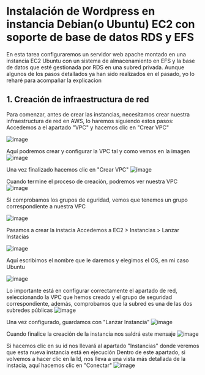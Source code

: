 # Instalación de Wordpress en instancia Debian(o Ubuntu) EC2 con soporte de base de datos RDS y EFS
En esta tarea configuraremos un servidor web apache montado en una instancia EC2 Ubuntu con un sistema de almacenamiento en EFS y la base de datos que esté gestionada por RDS en una subred privada.
Aunque algunos de los pasos detallados ya han sido realizados en el pasado, yo lo reharé para acompañar la explicacion

## 1. Creación de infraestructura de red
Para comenzar, antes de crear las instancias, necesitamos crear nuestra infraestructura de red en AWS, lo haremos siguiendo estos pasos:
Accedemos a el apartado "VPC" y hacemos clic en "Crear VPC"

![image](https://github.com/user-attachments/assets/2588440f-92cc-4d9a-916c-82835abc95b2)

Aquí podremos crear y configurar la VPC tal y como vemos en la imagen
![image](https://github.com/user-attachments/assets/4683d3c1-34cb-49e3-9c56-f6c8b9f62df9)

Una vez finalizado hacemos clic en "Crear VPC" ![image](https://github.com/user-attachments/assets/5a7ffa5b-1fcd-40e4-9d02-b95e616b4741)

Cuando termine el proceso de creación, podremos ver nuestra VPC
![image](https://github.com/user-attachments/assets/4c4a8608-eda9-485e-9ef0-cbbfb365223d)

Si comprobamos los grupos de eguridad, vemos que tenemos un grupo correspondiente a nuestra VPC

![image](https://github.com/user-attachments/assets/13a82203-2b63-44e1-9943-e9fc942317f0)

Pasamos a crear la instacia
Accedemos a EC2 > Instancias > Lanzar Instacias

![image](https://github.com/user-attachments/assets/919e210f-1137-4b47-8566-28b1c1ae9ac7)

Aquí escribimos el nombre que le daremos y elegimos el OS, en mi caso Ubuntu

![image](https://github.com/user-attachments/assets/1bca42ec-5893-41f4-bd23-88c123e427ac)


Lo importante está en configurar correctamente el apartado de red, seleccionando la VPC que hemos creado y el grupo de seguridad correspondiente, además, comprobamos que la subred es una de las dos subredes públicas
![image](https://github.com/user-attachments/assets/064d962e-dc1b-4d5b-910f-5ae6a1e89bdf)

Una vez configurado, guardamos con "Lanzar Instancia" ![image](https://github.com/user-attachments/assets/fb9247cb-5cb7-430d-b11a-c1a60a0421b0)

Cuando finalice la creación de la instancia nos saldrá este mensaje
![image](https://github.com/user-attachments/assets/f246e3b6-6c21-43fe-8a92-7250e50d298d)

Si hacemos clic en su id nos llevará al apartado "Instancias" donde veremos que esta nueva instancia está en ejecución
Dentro de este apartado, si volvemos a hacer clic en la Id, nos lleva a una vista más detallada de la instacia, aquí hacemos clic en "Conectar"
![image](https://github.com/user-attachments/assets/8d1a1275-1131-47b2-8e3c-a2a80b121e5c)


